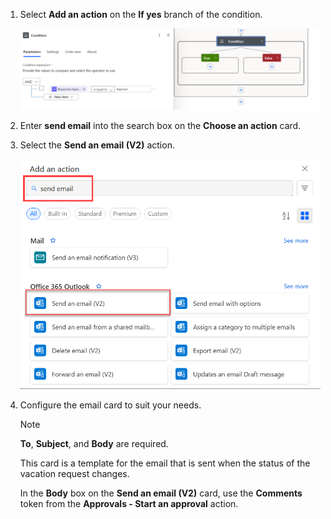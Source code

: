 1. Select **Add an action** on the **If yes** branch of the condition.

    ![add new step.](media/modern-approvals/add-action-after-condition-new-designer.png)
1. Enter **send email** into the search box on the **Choose an action** card.
1. Select the **Send an email (V2)** action.

    ![select send an email action.](media/modern-approvals/select-send-email-yes-new-designer.png)
1. Configure the email card to suit your needs.

     >[!NOTE]
     > **To**, **Subject**, and **Body** are required.

     This card is a template for the email that is sent when the status of the vacation request changes.

     In the **Body** box on the **Send an email (V2)** card, use the **Comments** token from the **Approvals - Start an approval** action.
